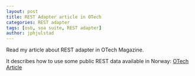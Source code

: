 ```yaml
---
layout: post
title: REST Adapter article in OTech
categories: REST adapter 
tags: [osb, soa suite, REST adapter]
author: jphjulstad
---
```

<link rel="stylesheet" href="//maxcdn.bootstrapcdn.com/font-awesome/4.3.0/css/font-awesome.min.css">
Read my article about REST adapter in OTech Magazine.

It describes how to use some public REST data available in Norway: [OTech Article](http://otechmag.com/magazine/2015/summer/jon-petter-hjulstad.html)
